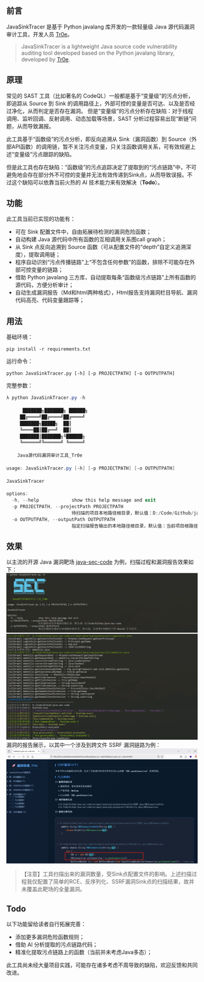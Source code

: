## 前言

JavaSinkTracer 是基于 Python javalang 库开发的一款轻量级 Java 源代码漏洞审计工具，开发人员 [Tr0e](https://github.com/Tr0e)。
> JavaSinkTracer is a lightweight Java source code vulnerability auditing tool developed based on the Python javalang library, developed by [Tr0e](https://github.com/Tr0e).

## 原理

常见的 SAST 工具（比如著名的 CodeQL）一般都是基于“变量级”的污点分析，即追踪从 Source 到 Sink 的调用路径上，外部可控的变量是否可达、以及是否经过净化，从而判定是否存在漏洞。 但是“变量级”的污点分析存在缺陷：对于线程调用、监听回调、反射调用、动态加载等场景，SAST 分析过程容易出现“断链”问题，从而导致漏报。

此工具基于“函数级”的污点分析，即反向追溯从 Sink（漏洞函数）到 Source（外部API函数）的调用链，暂不关注污点变量，只关注函数调用关系，可有效规避上述“变量级”污点跟踪的缺陷。

但是此工具也存在缺陷：“函数级”的污点追踪决定了提取到的“污点链路”中，不可避免地会存在部分外不可控的变量并无法有效传递到Sink点，从而导致误报。不过这个缺陷可以依靠当前火热的 AI 技术能力来有效解决（**Todo**）。

## 功能

此工具当前已实现的功能有：
- 可在 Sink 配置文件中，自由拓展待检测的漏洞危险函数；
- 自动构建 Java 源代码中所有函数的互相调用关系图call graph；
- 从 Sink 点反向追溯到 Source 函数（可从配置文件的“depth”自定义追溯深度），提取调用链；
- 程序自动识别“污点传播链路”上“不包含任何参数”的函数，排除不可能存在外部可控变量的链路；
- 借助 Python javalang 三方库，自动提取每条“函数级污点链路”上所有函数的源代码，方便分析审计；
- 自动生成漏洞报告（Md和html两种格式），Html报告支持漏洞栏目导航、漏洞代码高亮、代码变量跟踪等；

## 用法

基础环境：
```shell
pip install -r requirements.txt
```
运行命令：
```shell
python JavaSinkTracer.py [-h] [-p PROJECTPATH] [-o OUTPUTPATH]
```
完整参数：
```powershell
λ python JavaSinkTracer.py -h

      ███████╗███████╗ ██████╗
     ██╔════╝██╔════╝██╔════╝
     ███████╗█████╗  ██║
     ╚════██║██╔══╝  ██║
     ███████║███████╗╚██████╗
     ╚══════╝╚══════╝ ╚═════╝

    Java源代码漏洞审计工具_Tr0e

usage: JavaSinkTracer.py [-h] [-p PROJECTPATH] [-o OUTPUTPATH]

JavaSinkTracer

options:
  -h, --help            show this help message and exit
  -p PROJECTPATH, --projectPath PROJECTPATH
                        待扫描的项目本地路径根目录，默认值：D:/Code/Github/java-sec-code
  -o OUTPUTPATH, --outputPath OUTPUTPATH
                        指定扫描报告输出的本地路径根目录，默认值：当前项目根路径下的 Result 子文件夹
```

## 效果

以主流的开源 Java 漏洞靶场 [java-sec-code](https://github.com/JoyChou93/java-sec-code) 为例，扫描过程和漏洞报告效果如下：
![img.png](images/img.png)
![img.png](images/img2.png)
漏洞的报告展示，以其中一个涉及到跨文件 SSRF 漏洞链路为例：
![img.png](images/img3.png)
>【注意】工具扫描出来的漏洞数量，受Sink点配置文件的影响。上述扫描过程我仅配置了简单的RCE、反序列化、SSRF漏洞Sink点的扫描结果，故并未覆盖此靶场的全量漏洞。

## Todo

以下功能留给读者自行拓展完善：
- 添加更多漏洞危险函数规则；
- 借助 AI 分析提取的污点链路代码；
- 精准化提取污点链路上的函数（当前并未考虑Java多态）；

此工具尚未经大量项目实践，可能存在诸多考虑不周导致的缺陷，欢迎反馈和共同改进。
